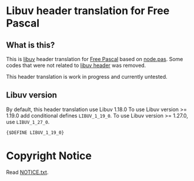 # Libuv header translation for Free Pascal

## What is this?

This is [libuv](https://libuv.org) header translation for [Free Pascal](https://www.freepascal.org) based on
[node.pas](https://github.com/vovach777/node.pas). Some codes that were not related to
[libuv header](https://github.com/libuv/libuv/blob/v1.x/include/uv.h) was removed.

This header translation is work in progress and currently untested.

## Libuv version
By default, this header translation use Libuv 1.18.0
To use Libuv version >= 1.19.0 add conditional defines `LIBUV_1_19_0`.
To use Libuv version >= 1.27.0, use `LIBUV_1_27_0`.

```
{$DEFINE LIBUV_1_19_0}
```

# Copyright Notice

Read [NOTICE.txt](NOTICE.txt).
